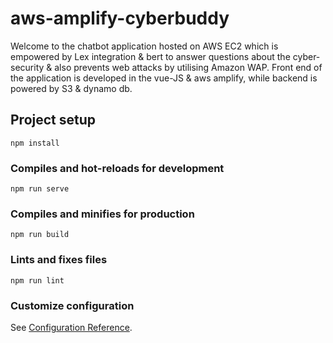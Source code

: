 # aws-amplify-cyberbuddy
Welcome to the chatbot application hosted on AWS EC2 which is empowered by Lex integration & bert to answer questions about the cyber-security & also prevents web attacks by utilising Amazon WAP. Front end of the application is developed in the vue-JS & aws amplify, while backend is powered by S3 & dynamo db.

## Project setup
```
npm install
```

### Compiles and hot-reloads for development
```
npm run serve
```

### Compiles and minifies for production
```
npm run build
```

### Lints and fixes files
```
npm run lint
```

### Customize configuration
See [Configuration Reference](https://cli.vuejs.org/config/).
